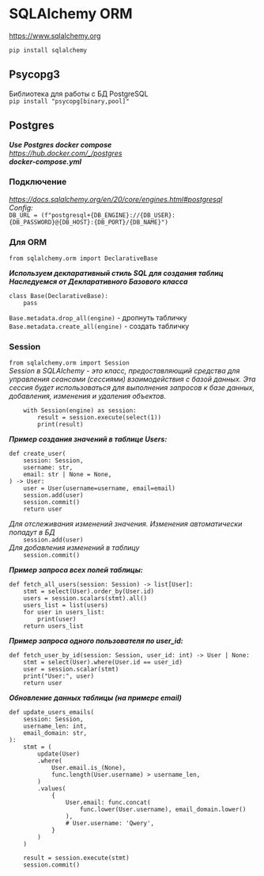 # SQLAlchemy ORM
https://www.sqlalchemy.org

`pip install sqlalchemy`

## Psycopg3
Библиотека для работы с БД PostgreSQL  
`pip install "psycopg[binary,pool]"`  

## Postgres
**_Use Postgres docker compose_**  
_https://hub.docker.com/_/postgres_  
**_docker-compose.yml_**

### Подключение
_https://docs.sqlalchemy.org/en/20/core/engines.html#postgresql_  
_Config:_  
`DB_URL = (f"postgresql+{DB_ENGINE}://{DB_USER}:{DB_PASSWORD}@{DB_HOST}:{DB_PORT}/{DB_NAME}")`  

### Для ORM
`from sqlalchemy.orm import DeclarativeBase`  

**_Используем декларативный стиль SQL для создания таблиц  
Наследуемся от Декларативного Базового класса_**

```postgresql
class Base(DeclarativeBase):
    pass
```

`Base.metadata.drop_all(engine)` - дропнуть табличку  
`Base.metadata.create_all(engine)` - создать табличку  

### Session

`from sqlalchemy.orm import Session`  
_Session в SQLAlchemy - это класс, предоставляющий средства для управления сеансами (сессиями) взаимодействия с базой данных. 
Эта сессия будет использоваться для выполнения запросов к базе данных, добавления, изменения и удаления объектов._  

```postgresql
    with Session(engine) as session:
        result = session.execute(select(1))
        print(result)
```

**_Пример создания значений в таблице Users:_**
```postgresql
def create_user(
    session: Session,
    username: str,
    email: str | None = None,
) -> User:
    user = User(username=username, email=email)
    session.add(user)
    session.commit()
    return user
```
_Для отслеживания изменений значения. Изменения автоматически попадут в БД_  
`    session.add(user)`  
_Для добавления изменений в таблицу_  
`    session.commit()`  

**_Пример запроса всех полей таблицы:_**
```postgresql
def fetch_all_users(session: Session) -> list[User]:
    stmt = select(User).order_by(User.id)
    users = session.scalars(stmt).all()
    users_list = list(users)
    for user in users_list:
        print(user)
    return users_list  
```
**_Пример запроса одного пользователя по user_id:_**
```postgresql
def fetch_user_by_id(session: Session, user_id: int) -> User | None:
    stmt = select(User).where(User.id == user_id)
    user = session.scalar(stmt)
    print("User:", user)
    return user
```

**_Обновление данных таблицы (на примере email)_**
```postgresql
def update_users_emails(
    session: Session,
    username_len: int,
    email_domain: str,
):
    stmt = (
        update(User)
        .where(
            User.email.is_(None),
            func.length(User.username) > username_len,
        )
        .values(
            {
                User.email: func.concat(
                    func.lower(User.username), email_domain.lower()
                ),
                # User.username: 'Qwery',
            }
        )
    )

    result = session.execute(stmt)
    session.commit()
```
